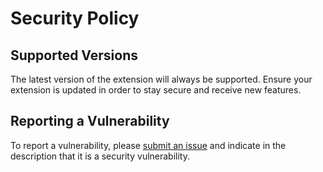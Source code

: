 # Security Policy

## Supported Versions

The latest version of the extension will always be supported. Ensure your extension is updated in order to stay secure and receive new features.

## Reporting a Vulnerability

To report a vulnerability, please [submit an issue](https://github.com/BenRogersWPG/WebSearch/issues/new/choose) and indicate in the description that it is a security vulnerability.
